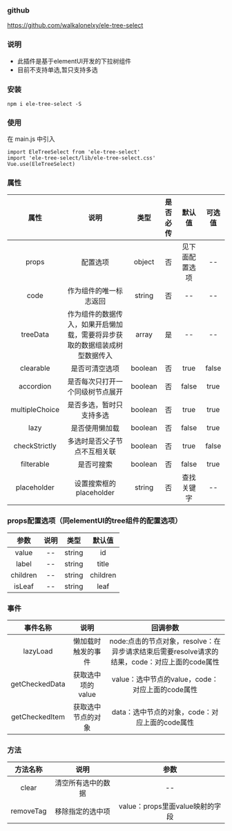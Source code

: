 <!--
 * @Author: ~~梁小鱼~~
 * @Date: 2021-04-26 16:39:31
 * @LastEditTime: 2021-04-27 17:23:33
 * @LastEditors: Please set LastEditors
 * @Description: 基于elementUI的下拉树组件
 * @FilePath: \test-package\README.md
-->
### github

https://github.com/walkalonelxy/ele-tree-select

### 说明

* 此插件是基于elementUI开发的下拉树组件
* 目前不支持单选,暂只支持多选

### 安装
```
npm i ele-tree-select -S
```

### 使用

在 main.js 中引入
```
import EleTreeSelect from 'ele-tree-select'
import 'ele-tree-select/lib/ele-tree-select.css'
Vue.use(EleTreeSelect)
```

### 属性

属性|说明|类型|是否必传|默认值|可选值
:---:|:--:|:---:|:---:|:---:|:---:
props|配置选项|object|否|见下面配置选项|--
code|作为组件的唯一标志返回|string|否|--|--
treeData|作为组件的数据传入，如果开启懒加载，需要将异步获取的数据组装成树型数据传入|array|是|--|--
clearable|是否可清空选项|boolean|否|true|false
accordion|是否每次只打开一个同级树节点展开|boolean|否|false|true
multipleChoice|是否多选，暂时只支持多选|boolean|否|true|true
lazy|是否使用懒加载|boolean|否|false|true
checkStrictly|多选时是否父子节点不互相关联|boolean|否|true|false
filterable|是否可搜索|boolean|否|false|true
placeholder|设置搜索框的placeholder|string|否|查找关键字|--


### props配置选项（同elementUI的tree组件的配置选项）

参数|说明|类型|默认值
:-:|:-:|:-:|:-:
value|--|string|id
label|--|string|title
children|--|string|children
isLeaf|--|string|leaf

### 事件

事件名称|说明|回调参数
:-----:|:--:|:---:
lazyLoad|懒加载时触发的事件|node:点击的节点对象，resolve：在异步请求结束后需要resolve请求的结果，code：对应上面的code属性
getCheckedData|获取选中项的value|value：选中节点的value，code：对应上面的code属性
getCheckedItem|获取选中节点的对象|data：选中节点的对象，code：对应上面的code属性

### 方法

方法名称|说明|参数
:-----:|:--:|:--:
clear|清空所有选中的数据|--
removeTag|移除指定的选中项|value：props里面value映射的字段
